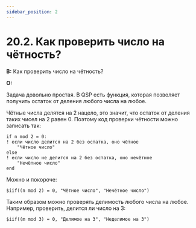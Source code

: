 ```yaml
---
sidebar_position: 2
---
```


# 20.2. Как проверить число на чётность?
<!-- [:faq_20_02] -->
**В:** Как проверить число на чётность?

**О:**

Задача довольно простая. В QSP есть функция, которая позволяет получить остаток от деления любого числа на любое.

Чётные числа делятся на 2 нацело, это значит, что остаток от деления таких чисел на 2 равен 0. Поэтому код проверки чётности можно записать так:
```qsp
if n mod 2 = 0:
! если число делится на 2 без остатка, оно чётное
	"Чётное число"
else
! если число не делится на 2 без остатка, оно нечётное
	"Нечётное число"
end
```
Можно и покороче:
```qsp
$iif((n mod 2) = 0, "Чётное число", "Нечётное число")
```
Таким образом можно проверять делимость любого числа на любое. Например, проверить, делится ли число на 3:
```qsp
$iif((m mod 3) = 0, "Делимое на 3", "Неделимое на 3")
```
